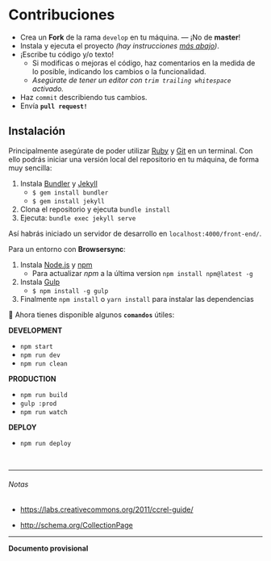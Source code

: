 
# Contribuciones

- Crea un **Fork** de la rama `develop` en tu máquina. — ¡No de **master**!
- Instala y ejecuta el proyecto _(hay instrucciones [más abajo](#instalacion))_.
- ¡Escribe tu código y/o texto!
  - Si modificas o mejoras el código, haz comentarios en la medida de lo posible, indicando los cambios o la funcionalidad.
  - _Asegúrate de tener un editor con `trim trailing whitespace` activado._
- Haz `commit` describiendo tus cambios.
- Envía __`pull request!`__




## Instalación
Principalmente asegúrate de poder utilizar [Ruby] y [Git] en un terminal. Con ello podrás iniciar una versión local del repositorio en tu máquina, de forma muy sencilla:

1. Instala [Bundler] y [Jekyll]
   * `$ gem install bundler`
   * `$ gem install jekyll`
2. Clona el repositorio y ejecuta `bundle install`
3. Ejecuta: `bundle exec jekyll serve`

Así habrás iniciado un servidor de desarrollo en `localhost:4000/front-end/`.

Para un entorno con **Browsersync**:

1. Instala [Node.js] y [npm]
   * Para actualizar _npm_ a la última version `npm install npm@latest -g`
2. Instala [Gulp](https://github.com/gulpjs/gulp)
   * `$ npm install -g gulp`
3. Finalmente `npm install` o `yarn install` para instalar las dependencias

🚀 Ahora tienes disponible algunos **`comandos`** útiles:

__DEVELOPMENT__

* `npm start`
* `npm run dev`
* `npm run clean`


__PRODUCTION__

* `npm run build`
* `gulp :prod`
* `npm run watch`

__DEPLOY__

* `npm run deploy`



<br>
<hr>

###### Notas

- https://labs.creativecommons.org/2011/ccrel-guide/

- http://schema.org/CollectionPage


<hr>

__Documento provisional__






<!-- Link ref. -->
[Ruby]: https://www.ruby-lang.org/es/
[Git]: https://git-scm.com
[Bundler]: http://bundler.io
[Jekyll]: http://jekyllrb.com
[Node.js]: https://nodejs.org
[npm]: https://www.npmjs.com
[Gulp]: http://gulpjs.com
